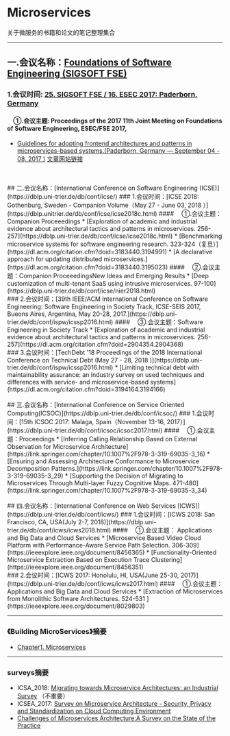 # Microservices 
关于微服务的书籍和论文的笔记整理集合

------

## 一.会议名称：[Foundations of Software Engineering (SIGSOFT FSE)](https://dblp.uni-trier.de/db/conf/sigsoft/)  

### 1.会议时间: [25. SIGSOFT FSE / 16. ESEC 2017: Paderborn, Germany](https://dblp.uni-trier.de/db/conf/sigsoft/fse2017.html)
#### &emsp;①.会议主题: Proceedings of the 2017 11th Joint Meeting on Foundations of Software Engineering, ESEC/FSE 2017,
* [Guidelines for adopting frontend architectures and patterns in microservices-based systems.(Paderborn, Germany — September 04 - 08, 2017 )](/conference_01.md)  [文章网站链接](https://dl.acm.org/citation.cfm?doid=3106237.3117775)
</br>
</br>
## 二.会议名称：[International Conference on Software Engineering (ICSE)](https://dblp.uni-trier.de/db/conf/icse/)  
### 1.会议时间：[ICSE 2018: Gothenburg, Sweden - Companion Volume（May 27 - June 03, 2018 ）](https://dblp.unitrier.de/db/conf/icse/icse2018c.html)
#### &emsp;①.会议主题：Companion Proceeedings
* [Exploration of academic and industrial evidence about architectural tactics and patterns in microservices. 256-257](https://dblp.uni-trier.de/db/conf/icse/icse2018c.html)
* [Benchmarking microservice systems for software engineering research. 323-324（复旦）](https://dl.acm.org/citation.cfm?doid=3183440.3194991) 
* [A declarative approach for updating distributed microservices.](https://dl.acm.org/citation.cfm?doid=3183440.3195023) 
#### &emsp;②.会议主题：Companion ProceeedingsNew Ideas and Emerging Results
* [Deep customization of multi-tenant SaaS using intrusive microservices. 97-100](https://dblp.uni-trier.de/db/conf/icse/nier2018.html) 
</br>
### 2.会议时间：[39th IEEE/ACM International Conference on Software Engineering: Software Engineering in Society Track, ICSE-SEIS 2017, Bueons Aires, Argentina, May 20-28, 2017.](https://dblp.uni-trier.de/db/conf/ispw/icssp2016.html)
#### &emsp;③.会议主题：Software Engineering in Society Track
* [Exploration of academic and industrial evidence about architectural tactics and patterns in microservices. 256-257](https://dl.acm.org/citation.cfm?doid=2904354.2904368) 
</br>
### 3.会议时间：[TechDebt '18 Proceedings of the 2018 International Conference on Technical Debt (May 27 - 28, 2018 )](https://dblp.uni-trier.de/db/conf/ispw/icssp2016.html)
* [Limiting technical debt with maintainability assurance: an industry survey on used techniques and differences with service- and microservice-based systems](https://dl.acm.org/citation.cfm?doid=3194164.3194166) 
</br>
</br>
## 三.会议名称：[International Conference on Service Oriented Computing(ICSOC)](https://dblp.uni-trier.de/db/conf/icsoc/)  
### 1.会议时间：[15th ICSOC 2017: Malaga, Spain（November 13-16, 2017）](https://dblp.uni-trier.de/db/conf/icsoc/icsoc2017.html)
#### &emsp;①.会议主题：Proceedings
* [Inferring Calling Relationship Based on External Observation for Microservice Architecture](https://link.springer.com/chapter/10.1007%2F978-3-319-69035-3_16) 
* [Ensuring and Assessing Architecture Conformance to Microservice Decomposition Patterns.](https://link.springer.com/chapter/10.1007%2F978-3-319-69035-3_29) 
* [Supporting the Decision of Migrating to Microservices Through Multi-layer Fuzzy Cognitive Maps. 471-480](https://link.springer.com/chapter/10.1007%2F978-3-319-69035-3_34) 
</br>
</br>
## 四.会议名称：[International Conference on Web Services [ICWS]](https://dblp.uni-trier.de/db/conf/icws/)
### 1.会议时间：[ICWS 2018: San Francisco, CA, USA(July 2-7, 2018)](https://dblp.uni-trier.de/db/conf/icws/icws2018.html)
#### &emsp;①.会议主题： Applications and Big Data and Cloud Services
* [Microservice Based Video Cloud Platform with Performance-Aware Service Path Selection. 306-309](https://ieeexplore.ieee.org/document/8456365) 
* [Functionality-Oriented Microservice Extraction Based on Execution Trace Clustering](https://ieeexplore.ieee.org/document/8456351) 
</br>
### 2.会议时间：[ICWS 2017: Honolulu, HI, USA(June 25-30, 2017)](https://dblp.uni-trier.de/db/conf/icws/icws2017.html)
#### &emsp;①.会议主题： Applications and Big Data and Cloud Services
* [Extraction of Microservices from Monolithic Software Architectures. 524-531
](https://ieeexplore.ieee.org/document/8029803) 
</br>

------

### 《Building MicroServices》摘要
[Chapter1. Microservices]: /1_microservices   "第一章"

* [Chapter1. Microservices]

------

### surveys摘要
[Migrating towards Microservice Architectures: an Industrial Survey]: /survey_1.md
[Survey on Microservice Architecture - Security, Privacy and Standardization on
Cloud Computing Environment]: /survey_2.md
[Challenges of Microservices Architecture:A Survey on the State of the Practice]: /survey_3.md

* ICSA_2018: [Migrating towards Microservice Architectures: an Industrial Survey] （不重要）
* ICSEA_2017: [Survey on Microservice Architecture - Security, Privacy and Standardization on
Cloud Computing Environment]
* [Challenges of Microservices Architecture:A Survey on the State of the Practice]








